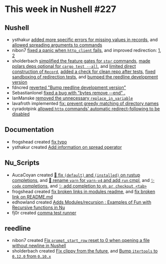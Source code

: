 # This week in Nushell #227

## Nushell

- ysthakur [added more specific errors for missing values in records](https://github.com/nushell/nushell/pull/11423), and [allowed spreading arguments to commands](https://github.com/nushell/nushell/pull/11289)
- nibon7 [fixed a panic when `http_client` fails](https://github.com/nushell/nushell/pull/11422), and improved redirection: [1](https://github.com/nushell/nushell/pull/11421), [2](https://github.com/nushell/nushell/pull/11384)
- sholderbach [simplified the feature gates for `stor` commands](https://github.com/nushell/nushell/pull/11416), [made polars deps optional for `cargo test --all`](https://github.com/nushell/nushell/pull/11415), and [limited direct construction of `Record`](https://github.com/nushell/nushell/pull/11414), [added a check for clean repo after tests](https://github.com/nushell/nushell/pull/11409), [fixed sandboxing of redirection tests](https://github.com/nushell/nushell/pull/11407), and [bumped the reedline development version](https://github.com/nushell/nushell/pull/11406)
- fdncred [reverted "Bump reedline development version"](https://github.com/nushell/nushell/pull/11425)
- SebastianIonel [fixed a bug with "bytes remove --end" .](https://github.com/nushell/nushell/pull/11428)
- IanManske [removed the unnecessary `replace_in_variable`](https://github.com/nushell/nushell/pull/11424)
- lavafroth implemented [fix: prevent greedy matching of directory names](https://github.com/nushell/nushell/pull/11403)
- cyradotpink [allowed `http` commands' automatic redirect-following to be disabled](https://github.com/nushell/nushell/pull/11329)

## Documentation

- frogshead created [fix typo](https://github.com/nushell/nushell.github.io/pull/1185)
- ysthakur created [Add information on spread operator](https://github.com/nushell/nushell.github.io/pull/1176)

## Nu_Scripts

- AucaCoyan created [:bug: fix `(default)` and `(installed)` on rustup completions](https://github.com/nushell/nu_scripts/pull/721), and [:bug: rename `yarn` for `yarn-v4` and add `run` cmpl](https://github.com/nushell/nu_scripts/pull/720), and [:sparkles: `code` completions](https://github.com/nushell/nu_scripts/pull/719), and [:sparkles: add completion to `gh pr checkout <tab>`](https://github.com/nushell/nu_scripts/pull/714)
- frogshead created [fix broken links in modules readme](https://github.com/nushell/nu_scripts/pull/718), and [fix broken link on README.md](https://github.com/nushell/nu_scripts/pull/716)
- edhowland created [Adds Modules/recursion : Examples of Fun with Recursive functions in Nu](https://github.com/nushell/nu_scripts/pull/717)
- fj0r created [comma test runner](https://github.com/nushell/nu_scripts/pull/715)

## reedline

- nibon7 created [Fix `prompt_start_row` reset to 0 when opening a file without newline in Nushell](https://github.com/nushell/reedline/pull/688)
- sholderbach created [Fix clippy from the future](https://github.com/nushell/reedline/pull/687), and [Bump `itertools` to `0.12.0` from `0.10.x`](https://github.com/nushell/reedline/pull/686)
